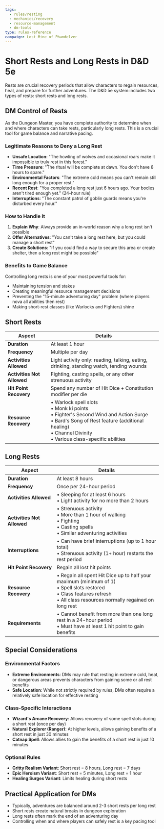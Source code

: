 ```yaml
---
tags:
  - rules/resting
  - mechanics/recovery
  - resource-management
  - dm-tools
type: rules-reference
campaign: Lost Mine of Phandelver
---
```


# Short Rests and Long Rests in D&D 5e

Rests are crucial recovery periods that allow characters to regain resources, heal, and prepare for further adventures. The D&D 5e system includes two types of rests: short rests and long rests.

## DM Control of Rests

As the Dungeon Master, you have complete authority to determine when and where characters can take rests, particularly long rests. This is a crucial tool for game balance and narrative pacing.

### Legitimate Reasons to Deny a Long Rest

- **Unsafe Location**: "The howling of wolves and occasional roars make it impossible to truly rest in this forest."
- **Time Pressure**: "The ritual will be complete at dawn. You don't have 8 hours to spare."
- **Environmental Factors**: "The extreme cold means you can't remain still long enough for a proper rest."
- **Recent Rest**: "You completed a long rest just 6 hours ago. Your bodies aren't tired enough yet." (24-hour rule)
- **Interruptions**: "The constant patrol of goblin guards means you're disturbed every hour."

### How to Handle It

1. **Explain Why**: Always provide an in-world reason why a long rest isn't possible
2. **Offer Alternatives**: "You can't take a long rest here, but you could manage a short rest"
3. **Create Solutions**: "If you could find a way to secure this area or create shelter, then a long rest might be possible"

### Benefits to Game Balance

Controlling long rests is one of your most powerful tools for:

- Maintaining tension and stakes
- Creating meaningful resource management decisions
- Preventing the "15-minute adventuring day" problem (where players nova all abilities then rest)
- Making short-rest classes (like Warlocks and Fighters) shine

## Short Rests

|Aspect|Details|
|---|---|
|**Duration**|At least 1 hour|
|**Frequency**|Multiple per day|
|**Activities Allowed**|Light activity only: reading, talking, eating, drinking, standing watch, tending wounds|
|**Activities Not Allowed**|Fighting, casting spells, or any other strenuous activity|
|**Hit Point Recovery**|Spend any number of Hit Dice + Constitution modifier per die|
|**Resource Recovery**|• Warlock spell slots<br>• Monk ki points<br>• Fighter's Second Wind and Action Surge<br>• Bard's Song of Rest feature (additional healing)<br>• Channel Divinity<br>• Various class-specific abilities|

## Long Rests

|Aspect|Details|
|---|---|
|**Duration**|At least 8 hours|
|**Frequency**|Once per 24-hour period|
|**Activities Allowed**|• Sleeping for at least 6 hours<br>• Light activity for no more than 2 hours|
|**Activities Not Allowed**|• Strenuous activity<br>• More than 1 hour of walking<br>• Fighting<br>• Casting spells<br>• Similar adventuring activities|
|**Interruptions**|• Can have brief interruptions (up to 1 hour total)<br>• Strenuous activity (1+ hour) restarts the rest period|
|**Hit Point Recovery**|Regain all lost hit points|
|**Resource Recovery**|• Regain all spent Hit Dice up to half your maximum (minimum of 1)<br>• Spell slots restored<br>• Class features refresh<br>• All class resources normally regained on long rest|
|**Requirements**|• Cannot benefit from more than one long rest in a 24-hour period<br>• Must have at least 1 hit point to gain benefits|

## Special Considerations

### Environmental Factors

- **Extreme Environments**: DMs may rule that resting in extreme cold, heat, or dangerous areas prevents characters from gaining some or all rest benefits
- **Safe Location**: While not strictly required by rules, DMs often require a relatively safe location for effective resting

### Class-Specific Interactions

- **Wizard's Arcane Recovery**: Allows recovery of some spell slots during a short rest (once per day)
- **Natural Explorer (Ranger)**: At higher levels, allows gaining benefits of a short rest in just 30 minutes
- **Catnap Spell**: Allows allies to gain the benefits of a short rest in just 10 minutes

### Optional Rules

- **Gritty Realism Variant**: Short rest = 8 hours, Long rest = 7 days
- **Epic Heroism Variant**: Short rest = 5 minutes, Long rest = 1 hour
- **Healing Surges Variant**: Limits healing during short rests

## Practical Application for DMs

- Typically, adventures are balanced around 2-3 short rests per long rest
- Short rests create natural breaks in dungeon exploration
- Long rests often mark the end of an adventuring day
- Controlling when and where players can safely rest is a key pacing tool